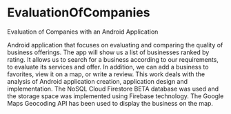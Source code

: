 # EvaluationOfCompanies

Evaluation of Companies with an Android Application

Android application that focuses on evaluating and comparing the quality of business offerings. The app will show us a list of
businesses ranked by rating. It allows us to search for a business according to our requirements, to evaluate its services and offer. In addition, we can add a business to
favorites, view it on a map, or write a review. This work deals with the analysis of Android application creation, application design and implementation. The NoSQL Cloud
Firestore BETA database was used and the storage space was implemented using Firebase technology. The Google Maps Geocoding API has been used to display the business on the map.
